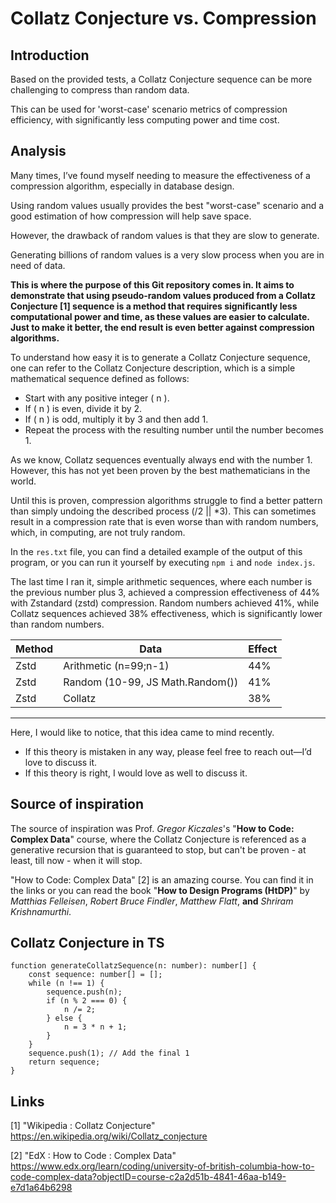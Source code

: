# Collatz Conjecture vs. Compression

## Introduction

Based on the provided tests, a Collatz Conjecture sequence can be more challenging to compress than random data.

This can be used for 'worst-case' scenario metrics of compression efficiency, with significantly less computing power and time cost.

## Analysis

Many times, I’ve found myself needing to measure the effectiveness of a compression algorithm, especially in database design.

Using random values usually provides the best "worst-case" scenario and a good estimation of how compression will help save space.

However, the drawback of random values is that they are slow to generate.

Generating billions of random values is a very slow process when you are in need of data.

**This is where the purpose of this Git repository comes in. It aims to demonstrate that using pseudo-random values produced from a Collatz Conjecture [1] sequence is a method that requires significantly less computational power and time, as these values are easier to calculate. Just to make it better, the end result is even better against compression algorithms.**

To understand how easy it is to generate a Collatz Conjecture sequence, one can refer to the Collatz Conjecture description, which is a simple mathematical sequence defined as follows:

- Start with any positive integer \( n \).
- If \( n \) is even, divide it by 2.
- If \( n \) is odd, multiply it by 3 and then add 1.
- Repeat the process with the resulting number until the number becomes 1.

As we know, Collatz sequences eventually always end with the number 1. However, this has not yet been proven by the best mathematicians in the world.

Until this is proven, compression algorithms struggle to find a better pattern than simply undoing the described process (/2 || *3). This can sometimes result in a compression rate that is even worse than with random numbers, which, in computing, are not truly random.

In the `res.txt` file, you can find a detailed example of the output of this program, or you can run it yourself by executing `npm i` and `node index.js`.

The last time I ran it, simple arithmetic sequences, where each number is the previous number plus 3, achieved a compression effectiveness of 44% with Zstandard (zstd) compression. Random numbers achieved 41%, while Collatz sequences achieved 38% effectiveness, which is significantly lower than random numbers.

| Method | Data | Effect |
| --- | --- | --- |
| Zstd | Arithmetic (n=99;n-1) | 44% |
| Zstd | Random (10-99, JS Math.Random()) | 41% |
| Zstd | Collatz | 38% |

---

Here, I would like to notice, that this idea came to mind recently. 
- If this theory is mistaken in any way, please feel free to reach out—I’d love to discuss it. 
- If this theory is right, I would love as well to discuss it.

## Source of inspiration

The source of inspiration was Prof. *Gregor Kiczales*'s "**How to Code: Complex Data**" course, where the Collatz Conjecture is referenced as a generative recursion that is guaranteed to stop, but can't be proven - at least, till now - when it will stop. 

"How to Code: Complex Data" [2] is an amazing course. You can find it in the links or you can read the book "**How to Design Programs (HtDP)**" by *Matthias Felleisen*, *Robert Bruce Findler*, *Matthew Flatt*, **and** *Shriram Krishnamurthi*.

## Collatz Conjecture in TS
```
function generateCollatzSequence(n: number): number[] {
    const sequence: number[] = [];
    while (n !== 1) {
        sequence.push(n);
        if (n % 2 === 0) {
            n /= 2;
        } else {
            n = 3 * n + 1;
        }
    }
    sequence.push(1); // Add the final 1
    return sequence;
}
```
## Links

[1] "Wikipedia : Collatz Conjecture" https://en.wikipedia.org/wiki/Collatz_conjecture

[2] "EdX : How to Code : Complex Data" https://www.edx.org/learn/coding/university-of-british-columbia-how-to-code-complex-data?objectID=course-c2a2d51b-4841-46aa-b149-e7d1a64b6298